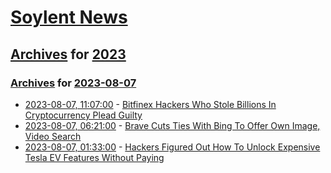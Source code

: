 # [Soylent News](../../../README.md)

## [Archives](../../index.md) for [2023](../index.md)

### [Archives](../../index.md) for [2023-08-07](index.md)

* [2023-08-07, 11:07:00](https://soylentnews.org/article.pl?sid=23/08/06/1922212&from=rss) - [Bitfinex Hackers Who Stole Billions In Cryptocurrency Plead Guilty](https://soylentnews.org/article.pl?sid=23/08/06/1922212&from=rss)
* [2023-08-07, 06:21:00](https://soylentnews.org/article.pl?sid=23/08/06/0623211&from=rss) - [Brave Cuts Ties With Bing To Offer Own Image, Video Search](https://soylentnews.org/article.pl?sid=23/08/06/0623211&from=rss)
* [2023-08-07, 01:33:00](https://soylentnews.org/article.pl?sid=23/08/06/0545207&from=rss) - [Hackers Figured Out How To Unlock Expensive Tesla EV Features Without Paying](https://soylentnews.org/article.pl?sid=23/08/06/0545207&from=rss)
